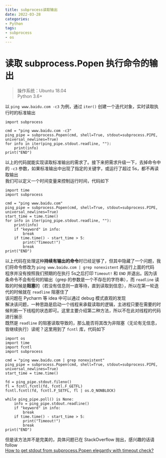 ```yaml
---
title: subprocess读取输出
date: 2022-03-28
categories: 
- Python
tags:
- subprocess
- os
---
```


# 读取 subprocess.Popen 执行命令的输出
> 操作系统：Ubuntu 18.04  
> Python 3.6+


以 `ping www.baidu.com -c3` 为例，通过 `iter()` 创建一个迭代对象，实时读取执行时的标准输出

```
import subprocess

cmd = "ping www.baidu.com -c3"
ping_pipe = subprocess.Popen(cmd, shell=True, stdout=subprocess.PIPE, universal_newlines=True)
for info in iter(ping_pipe.stdout.readline, ""):
    print(info)
print("END")
```

以上的代码就能实现读取标准输出的需求了。接下来把需求升级一下，去掉命令中的 `-c3` 参数，如果标准输出中出现了指定的关键字，或运行了超过 5s，都不再读取输出  
我们可以定义一个时间变量来控制运行时间，代码如下

```
import time
import subprocess

cmd = "ping www.baidu.com"
ping_pipe = subprocess.Popen(cmd, shell=True, stdout=subprocess.PIPE, universal_newlines=True)
start_time = time.time()
for info in iter(ping_pipe.stdout.readline, ""):
    print(info)
    if "keyword" in info:
        break
    if time.time() - start_time > 5:
        print("Timeout!")
        break
print("END")
```

以上代码在处理这种**持续有输出的命令**时已经足够了，但其中隐藏了一个问题，我们将命令修改为 `ping www.baidu.com | grep nonexistent` 再运行上面的代码  
程序并没有按照我们预期的在执行 5s之后打印 `Timeout!` 和 `END` 并退出。因为该条命令不会有任何的输出（grep 的参数是一个不存在的字符串），而 `readline` 读取的时候是**阻塞**的（若没有信息则一直等待，直到读取到信息），所以在第一轮迭代的时候就在 `readline` 阻塞住了  
该问题在 Pycharm 等 idea 中可以通过 debug 模式直观的发现  
解决该问题，一种思路是启动一个线程来承载读取的逻辑，主进程只要在需要的时候判断一下线程的状态即可。这里主要介绍第二种方法，所以不在此对线程的代码进行展示  
既然是 `readline` 的阻塞读取导致的，那么能否将其改为非阻塞（无论有无信息，皆继续执行）读呢？这里用到了 `fcntl` 库，代码如下

```
import os
import time
import fcntl
import subprocess

cmd = "ping www.baidu.com | grep nonexistent"
ping_pipe = subprocess.Popen(cmd, shell=True, stdout=subprocess.PIPE, universal_newlines=True)
start_time = time.time()

fd = ping_pipe.stdout.fileno()
fl = fcntl.fcntl(fd, fcntl.F_GETFL)
fcntl.fcntl(fd, fcntl.F_SETFL, fl | os.O_NONBLOCK)

while ping_pipe.poll() is None:
    info = ping_pipe.stdout.readline()
    if "keyword" in info:
        break
    if time.time() - start_time > 5:
        print("Timeout!")
        break
print("END")
```

但是该方法并不是完美的，具体问题已在 StackOverflow 抛出，感兴趣的话请 follow  
[How to get stdout from subprocess.Popen elegantly with timeout check?](https://stackoverflow.com/questions/71644398/how-to-get-stdout-from-subprocess-popen-elegantly-with-timeout-check)
